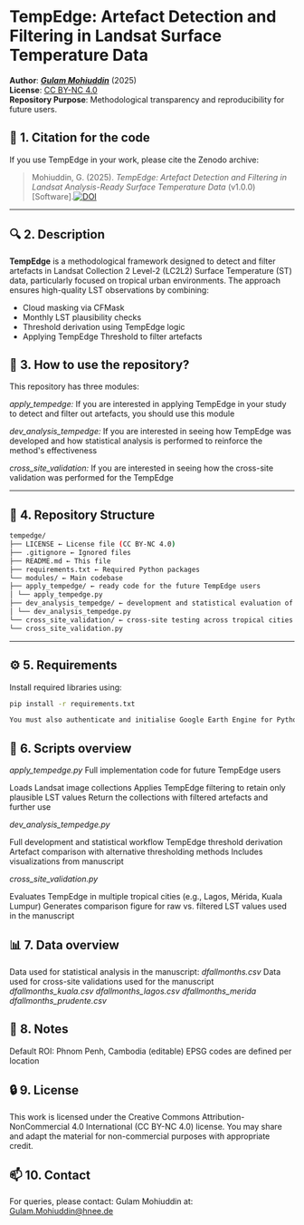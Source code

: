 # TempEdge: Artefact Detection and Filtering in Landsat Surface Temperature Data

**Author**: ***[Gulam Mohiuddin](https://www.linkedin.com/in/mohigeo33/)*** (2025)  
**License**: [CC BY-NC 4.0](https://creativecommons.org/licenses/by-nc/4.0/)  
**Repository Purpose**: Methodological transparency and reproducibility for future users.

## 📑 1. Citation for the code

If you use TempEdge in your work, please cite the Zenodo archive:

> Mohiuddin, G. (2025). *TempEdge: Artefact Detection and Filtering in Landsat Analysis-Ready Surface Temperature Data* (v1.0.0) [Software].[![DOI](https://zenodo.org/badge/DOI/10.5281/zenodo.15543544.svg)](https://doi.org/10.5281/zenodo.15543544)

---

## 🔍 2. Description

**TempEdge** is a methodological framework designed to detect and filter artefacts in Landsat Collection 2 Level-2 (LC2L2) Surface Temperature (ST) data, particularly focused on tropical urban environments. The approach ensures high-quality LST observations by combining:

- Cloud masking via CFMask
- Monthly LST plausibility checks
- Threshold derivation using TempEdge logic
- Applying TempEdge Threshold to filter artefacts

## 📘 3. How to use the repository?
This repository has three modules:

*apply_tempedge:* 
If you are interested in applying TempEdge in your study to detect and filter out artefacts, you should use this module

*dev_analysis_tempedge:* 
If you are interested in seeing how TempEdge was developed and how statistical analysis is performed to reinforce the method's effectiveness

*cross_site_validation:* 
If you are interested in seeing how the cross-site validation was performed for the TempEdge

---
## 📁 4. Repository Structure
 ```bash
tempedge/
├── LICENSE ← License file (CC BY-NC 4.0)
├── .gitignore ← Ignored files
├── README.md ← This file
├── requirements.txt ← Required Python packages
└── modules/ ← Main codebase
├── apply_tempedge/ ← ready code for the future TempEdge users
│ └── apply_tempedge.py
├── dev_analysis_tempedge/ ← development and statistical evaluation of the method
│ └── dev_analysis_tempedge.py
└── cross_site_validation/ ← cross-site testing across tropical cities
└── cross_site_validation.py
```
---

## ⚙️ 5. Requirements

Install required libraries using:

```bash
pip install -r requirements.txt

You must also authenticate and initialise Google Earth Engine for Python.
```
## 🧪 6. Scripts overview
*apply_tempedge.py*
Full implementation code for future TempEdge users

Loads Landsat image collections
Applies TempEdge filtering to retain only plausible LST values
Return the collections with filtered artefacts and further use

*dev_analysis_tempedge.py*

Full development and statistical workflow
TempEdge threshold derivation
Artefact comparison with alternative thresholding methods
Includes visualizations from manuscript

*cross_site_validation.py*

Evaluates TempEdge in multiple tropical cities (e.g., Lagos, Mérida, Kuala Lumpur)
Generates comparison figure for raw vs. filtered LST values used in the manuscript

## 📊 7. Data overview
Data used for statistical analysis in the manuscript:
*dfallmonths.csv*
Data used for cross-site validations used for the manuscript
*dfallmonths_kuala.csv*
*dfallmonths_lagos.csv*
*dfallmonths_merida*
*dfallmonths_prudente.csv*

## 📌 8. Notes
Default ROI: Phnom Penh, Cambodia (editable)
EPSG codes are defined per location

## 🔒 9. License
This work is licensed under the Creative Commons Attribution-NonCommercial 4.0 International (CC BY-NC 4.0) license.
You may share and adapt the material for non-commercial purposes with appropriate credit.

## 📫 10. Contact
For queries, please contact: Gulam Mohiuddin at: Gulam.Mohiuddin@hnee.de
